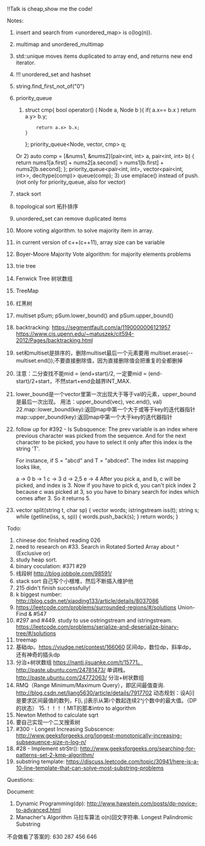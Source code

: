 
!!Talk is cheap,show me the code!

Notes:
1. insert and search from <unordered_map> is o(log(n)).
2. multimap and unordered_multimap
3. std::unique moves items duplicated to array end, and returns new end iterator.
4. !!! unordered_set and hashset
5. string.find_first_not_of("0")
6. priority_queue
	1)	struct cmp{
		    bool operator() ( Node a, Node b ){
		        if( a.x== b.x ) return a.y> b.y;
		         
		        return a.x> b.x; 
		    }
		};
		priority_queue<Node, vector<Node>, cmp> q;  

	Or
	2)	auto comp = [&nums1, &nums2](pair<int, int> a, pair<int, int> b) {
		    return nums1[a.first] + nums2[a.second] > nums1[b.first] + nums2[b.second];
		};
		priority_queue<pair<int, int>, vector<pair<int, int>>, decltype(comp)> queue(comp);
	3)	use emplace() instead of push. (not only for priority_queue, also for vector)
7. stack sort
8. topological sort 拓扑排序
9. unordered_set can remove duplicated items
10. Moore voting algorithm. to solve majority item in array.
11. in current version of c++(c++11), array size can be variable
12. Boyer-Moore Majority Vote algorithm: for majority elements problems
13. trie tree
14. Fenwick Tree 树状数组
15. TreeMap
16. 红黑树
17. multiset<long long> pSum; pSum.lower_bound() and pSum.upper_bound()
18. backtracking: https://segmentfault.com/a/1190000006121957   https://www.cis.upenn.edu/~matuszek/cit594-2012/Pages/backtracking.html
19. set和multiset是排序的，删除multiset最后一个元素要用 multiset.erase(--multiset.end());不要直接删除值，因为直接删除值会把重复的全都删掉
20. 注意：二分查找不能mid = (end+start)/2, 一定要mid = (end-start)/2+start，不然start+end会越界INT_MAX.
21. lower_bound是一个vector里第一次出现大于等于val的元素，upper_bound是最后一次出现。
	用法：upper_bound(vec), vec.end(), val)
22.map::lower_bound(key):返回map中第一个大于或等于key的迭代器指针
	map::upper_bound(key):返回map中第一个大于key的迭代器指针
23. follow up for #392 - Is Subsquence:
	The prev variable is an index where previous character was picked from the sequence. And for the next character to be picked, you have to select it only after this index is the string 'T'.

	For instance, if S = "abcd" and T = "abdced".
	The index list mapping looks like,

	a -> 0
	b -> 1
	c -> 3
	d -> 2,5
	e -> 4
	After you pick a, and b, c will be picked, and index is 3. Now if you have to pick d, you can't pick index 2 because c was picked at 3, so you have to binary search for index which comes after 3. So it returns 5.
24. 
    vector<string> split(string t, char sp) {
        vector<string> words;
        istringstream iss(t);
        string s;
        while (getline(iss, s, sp)) {
            words.push_back(s);
        }
        return words;
    }
    
Todo:
1. chinese doc finished reading 026
2. need to research on #33. Search in Rotated Sorted Array about ^ (Exclusive or)
3. study heap sort.
4. binary coculation: #371 #29
5. 线段树 http://blog.jobbole.com/98591/
6. stack sort 自己写个小根堆，然后不断插入维护他
7. 215 didn't finish successfully!
8. k biggest number: http://blog.csdn.net/xiaoding133/article/details/8037086
9. https://leetcode.com/problems/surrounded-regions/#/solutions Union-Find & #547
10. #297 and #449. study to use ostringstream and istringstream. https://leetcode.com/problems/serialize-and-deserialize-binary-tree/#/solutions
11. treemap
12. 基础dp。https://vjudge.net/contest/166060  区间dp，数位dp，斜率dp，还有神奇的插头dp
13. 分治+树状数组 https://nanti.jisuanke.com/t/15771。http://paste.ubuntu.com/24781473/ 单调栈。http://paste.ubuntu.com/24772063/ 分治+树状数组
14. RMQ（Range Minimum/Maximum Query），即区间最值查询. http://blog.csdn.net/liang5630/article/details/7917702
	动态规划：设A[i]是要求区间最值的数列，F[i, j]表示从第i个数起连续2^j个数中的最大值。（DP的状态）
15.！！！！MIT的那本intro to algorithm
16. Newton Method  to calculate sqrt
17. 要自己实现一个二叉搜索树
18. #300 - Longest Increasing Subscence: http://www.geeksforgeeks.org/longest-monotonically-increasing-subsequence-size-n-log-n/
19. #28 - Implement strStr(): http://www.geeksforgeeks.org/searching-for-patterns-set-2-kmp-algorithm/
20. substring template: https://discuss.leetcode.com/topic/30941/here-is-a-10-line-template-that-can-solve-most-substring-problems

Questions:

Document:
1. Dynamic Programming(dp): http://www.hawstein.com/posts/dp-novice-to-advanced.html
2. Manacher's Algorithm 马拉车算法 o(n)回文字符串. Longest Palindromic Substring


不会做看了答案的:
630
287
456
646





